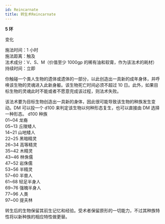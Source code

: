 ```yaml
---
id: Reincarnate
title: 转生术Reincarnate
---
```


**5 环**

变化

施法时间：1 小时  
施法距离：触及  
法术成分：V、S、M（价值至少 1000gp 的稀有油和软膏，作为该法术的耗材）  
持续时间：立即

你触碰一个类人生物的遗体或遗体的一部分，以此创造出一具新的成年身体，并呼唤该生物的灵魂进入此新身躯。该生物死亡时间必须不超过 10 日。此外，如果目标生物的灵魂此时不能或者不愿意完成该过程，则法术失败。

该法术要为目标生物创造出一具新的身体，因此很可能导致该生物的种族发生变动。DM 可以投一个 d100 来判定该生物以何种形态复生，也可以直接由 DM 选择一种形态。
d100 种族  
01~04 龙裔  
05~13 丘陵矮人  
14~21 山地矮人  
22~25 黑暗精灵  
26~34 高等精灵  
35~42 木精灵  
43~46 林侏儒  
47~52 岩侏儒  
53~56 半精灵  
57~60 半兽人  
61~68 轻足半身人  
69~76 强魄半身人  
77~96 人类  
97~00 提夫林

转生后的生物保留其前生记忆和经验。受术者保留原形的一切能力，不过其种族特性将以新种族的相应特性做更替。
